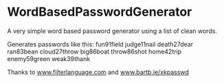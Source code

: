 WordBasedPasswordGenerator
==========================

A very simple word based password generator using a list of clean words. 

Generates passwords like this:
fun91field
judge11nail
death27dear
ran83bean
cloud27throw
big86boat
throw86shot
home42trip
enemy59green
weak39thank



Thanks to www.filterlanguage.com and www.bartb.ie/xkpasswd
